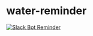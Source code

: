 # water-reminder

[![Slack Bot Reminder](https://github.com/motoish/water-reminder/actions/workflows/slack_bot.yml/badge.svg?branch=main)](https://github.com/motoish/water-reminder/actions/workflows/slack_bot.yml)
